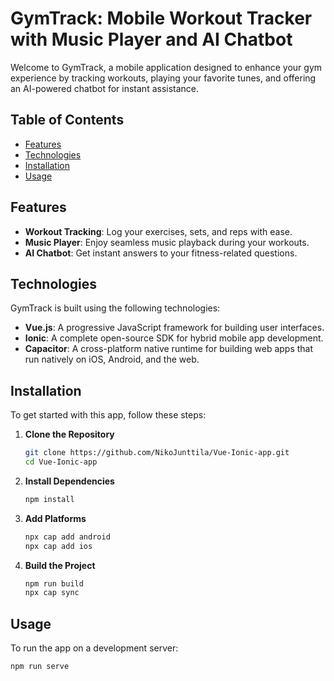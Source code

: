 # GymTrack: Mobile Workout Tracker with Music Player and AI Chatbot

Welcome to GymTrack, a mobile application designed to enhance your gym experience by tracking workouts, playing your favorite tunes, and offering an AI-powered chatbot for instant assistance.

## Table of Contents

- [Features](#features)
- [Technologies](#technologies)
- [Installation](#installation)
- [Usage](#usage)

## Features

- **Workout Tracking**: Log your exercises, sets, and reps with ease.
- **Music Player**: Enjoy seamless music playback during your workouts.
- **AI Chatbot**: Get instant answers to your fitness-related questions.

## Technologies

GymTrack is built using the following technologies:

- **Vue.js**: A progressive JavaScript framework for building user interfaces.
- **Ionic**: A complete open-source SDK for hybrid mobile app development.
- **Capacitor**: A cross-platform native runtime for building web apps that run natively on iOS, Android, and the web.

## Installation

To get started with this app, follow these steps:

1. **Clone the Repository**

    ```sh
    git clone https://github.com/NikoJunttila/Vue-Ionic-app.git
    cd Vue-Ionic-app
    ```

2. **Install Dependencies**

    ```sh
    npm install
    ```

3. **Add Platforms**

    ```sh
    npx cap add android
    npx cap add ios
    ```

4. **Build the Project**

    ```sh
    npm run build
    npx cap sync
    ```

## Usage

To run the app on a development server:

```sh
npm run serve